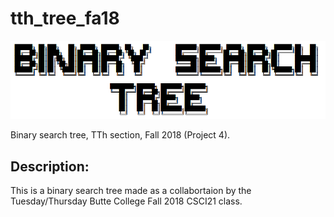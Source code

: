 # tth_tree_fa18
![](/images/bst.PNG)

Binary search tree, TTh section, Fall 2018 (Project 4).

## Description:
This is a binary search tree made as a collabortaion by the Tuesday/Thursday Butte College Fall 2018 CSCI21 class.
